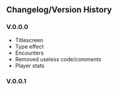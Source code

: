 ## Changelog/Version History

### V.0.0.0
* Titlescreen
* Type effect
* Encounters
* Removed useless code/comments
* Player stats

### V.0.0.1 


 